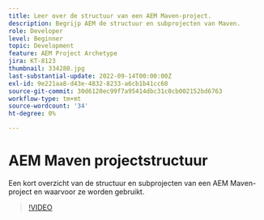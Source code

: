 ```yaml
---
title: Leer over de structuur van een AEM Maven-project.
description: Begrijp AEM de structuur en subprojecten van Maven.
role: Developer
level: Beginner
topic: Development
feature: AEM Project Archetype
jira: KT-8123
thumbnail: 334280.jpg
last-substantial-update: 2022-09-14T00:00:00Z
exl-id: 9e221aa8-d43e-4832-8233-a6cb1b41cc60
source-git-commit: 30d6120ec99f7a95414dbc31c0cb002152bd6763
workflow-type: tm+mt
source-wordcount: '34'
ht-degree: 0%

---
```


# AEM Maven projectstructuur

Een kort overzicht van de structuur en subprojecten van een AEM Maven-project en waarvoor ze worden gebruikt.

>[!VIDEO](https://video.tv.adobe.com/v/334280?quality=12&learn=on)
